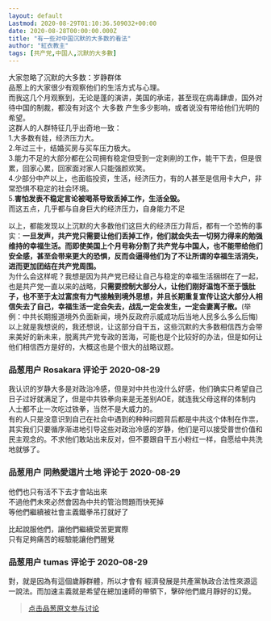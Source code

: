 ```yaml
---
layout: default
Lastmod: 2020-08-29T01:10:36.509032+00:00
date: 2020-08-28T00:00:00.000Z
title: "有一些对中国沉默的大多数的看法"
author: "紅衣教主"
tags: [共产党,中国人,沉默的大多數]
---
```


大家忽略了沉默的大多数：岁静群体  
品葱上的大家很少有观察他们的生活方式与心理。  
而我这几个月观察到，无论是蓬的演讲，美国的承诺，甚至现在病毒肆虐，国外对待中国的制裁，都没有对这个 大多数 产生多少影响，或者说没有带给他们光明的希望。  
这群人的人群特征几乎出奇地一致：  
1.大多数有娃，经济压力大。  
2.年过三十，结婚买房与买车压力极大。  
3.能力不足的大部分都在公司拥有稳定但受到一定剥削的工作，能干下去，但是很累，回家心累，回家面对家人只能强颜欢笑。  
4.少部分中产以上，也面临投资，生活，经济压力，有的人甚至是信用卡大户，非常恐惧不稳定的社会环境。  
5.**害怕发表不稳定言论被喝茶导致丢掉工作，生活全毁。**  
而这五点，几乎都与自身巨大的经济压力，自身能力不足  
  
以上，都能发现以上沉默的大多数他们这巨大的经济压力背后，都有一个恐怖的事实：**一旦发声，共产党只需要让他们丢掉工作，他们就会失去一切努力得来的勉强维持的幸福生活。而即使美国上个月号称分割了共产党与中国人，也不能带给他们安全感，甚至会带来更大的恐惧，反而会逼得他们为了不让所谓的幸福生活消失，进而更加团结在共产党周围。**  
为什么会这样呢？我想是因为共产党已经让自己与稳定的幸福生活捆绑在了一起，也是共产党一直以来的战略，**只需要控制大部分人，让他们刚好温饱不至于饿肚子，也不至于太过富庶有力气接触到境外思想，并且长期重复宣传让这大部分人相信失去了自己，幸福生活一定会失去，战乱一定会发生，一定会妻离子散。**(举例：中共长期报道境外负面新闻，境外反政府示威成功后当地人民多么多么后悔)  
以上就是我想说的，我还想说，让这部分自干五，这些沉默的大多数相信西方会带来美好的新未来，脱离共产党专政的苦海，可能也是个比较好的办法，但是如何让他们相信西方是好的，大概这也是个很大的战略议题。

            
### 品葱用户 **Rosakara** 评论于 2020-08-29
        
我认识的岁静大多是对政治冷感，但是对中共也没什么好感，他们确实只希望自己日子过好就满足了，但是中共铁拳向来是无差别AOE，就连我父母这样的体制内人士都不止一次吃过铁拳，当然不是大威力的。  
有的人只是没意识到自己在社会中遇到的种种问题背后都是中共这个体制在作祟，其实我们只要循序渐进地引导这些对政治冷感的岁静，他们是可以接受普世价值和民主观念的。不求他们敢站出来反对，但不要跟自干五小粉红一样，自愿给中共洗地就够了。
        


            
### 品葱用户 **同熱愛這片土地** 评论于 2020-08-29
        
他們也只有活不下去才會站出來  
不過他們未來必然會因為中共的管治問題而快死掉  
等他們繼續被社會主義鐵拳吊打就好了  
  
比起說服他們，讓他們繼續受苦更實際  
只有足夠痛苦的經驗能讓他們醒覺
        


            
### 品葱用户 **tumas** 评论于 2020-08-29
        
對，就是因為有這個歲靜群體，所以才會有 經濟發展是共產黨執政合法性來源這一說法。而加速主義就是希望在總加速師的帶領下，擊碎他們歲月靜好的幻覺。
        






> [点击品葱原文参与讨论](https://pincong.rocks/article/23512)

